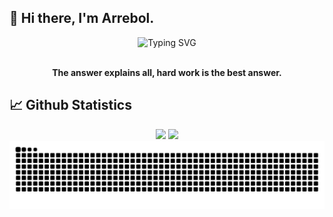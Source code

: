 ## 👋 Hi there, I'm Arrebol.


<div align="center">

  <!-- dynamic typing effect 动态打字效果 --> 
  <div align="center">
    <a >
      <img src="https://readme-typing-svg.demolab.com?font=Fira+Code&pause=1000&width=580&lines=println(%22长风破浪会有时，直挂云帆济沧海%22);雁门看雪&center=true&size=27" alt="Typing SVG" />
    </a>
  </div>

<br/>

<p><b>The answer explains all, hard work is the best answer.</b></p>

</div>
<!--
<h2 > <img src="https://github.com/TheDudeThatCode/TheDudeThatCode/raw/master/Assets/Developer.gif" style="width: 45px; display: inline-block;" data-target="animated-image.originalImage"> About me</h2>
 <div> 
  <ul>
    <li>🏦我是一名来自中国的后端攻城狮，主语言是 Java，还请各位大佬多多指教！</li>
    <li>📝 我个人比较喜欢分享，所以经常使用<a href="https://juejin.cn/user/3397935625410087">稀土掘金</a>、<a href="https://blog.csdn.net/m0_62985615?spm=1000.2115.3001.5343">CSDN</a>等平台分享一些自己学习过程中的收获,如果你感兴趣的话，可以关注一下。</li>
    <li>💻 本人是一名后端程序员，主要技术栈为<b>Java、SQL以及前端三件套(HTML、CSS、JavaScript)。</b></li>
  </ul>
</div> -->


<h2 >📈 Github Statistics</h2>

<div align="center">
  <img src="https://github-readme-stats.vercel.app/api?username=homays&count_private=true&show_icons=true&hide_border=true"  width="60%" />
  <img src="https://github-readme-stats.vercel.app/api/top-langs/?username=homays&langs_count=10&exclude_repo=timerring.github.io&count_private=true&layout=compact&hide_border=true" width="36%" />
   <img src="https://github.com/homays/homays/blob/output/github-contribution-grid-snake.svg" />
</div>


